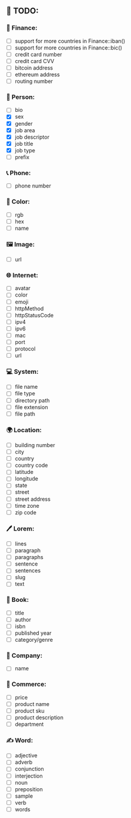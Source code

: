## 🔨 TODO:

### 🏦 Finance:

- [ ] support for more countries in Finance::iban()
- [ ] support for more countries in Finance::bic()
- [ ] credit card number
- [ ] credit card CVV
- [ ] bitcoin address
- [ ] ethereum address
- [ ] routing number

### 🧑 Person:

- [ ] bio
- [x] sex
- [x] gender
- [x] job area
- [x] job descriptor
- [x] job title
- [x] job type
- [ ] prefix

### 📞 Phone:

- [ ] phone number

### 🎨 Color:

- [ ] rgb
- [ ] hex
- [ ] name

### 🖼 Image:

- [ ] url

### 🌐 Internet:

- [ ] avatar
- [ ] color
- [ ] emoji
- [ ] httpMethod
- [ ] httpStatusCode
- [ ] ipv4
- [ ] ipv6
- [ ] mac
- [ ] port
- [ ] protocol
- [ ] url

### 💻 System:

- [ ] file name
- [ ] file type
- [ ] directory path
- [ ] file extension
- [ ] file path

### 🌍 Location:

- [ ] building number
- [ ] city
- [ ] country
- [ ] country code
- [ ] latitude
- [ ] longitude
- [ ] state
- [ ] street
- [ ] street address
- [ ] time zone
- [ ] zip code

### 🖊️ Lorem:

- [ ] lines
- [ ] paragraph
- [ ] paragraphs
- [ ] sentence
- [ ] sentences
- [ ] slug
- [ ] text

### 📖 Book:

- [ ] title
- [ ] author
- [ ] isbn
- [ ] published year
- [ ] category/genre

### 🏢 Company:

- [ ] name

### 👕 Commerce:

- [ ] price
- [ ] product name
- [ ] product sku
- [ ] product description
- [ ] department

### ✍ Word:

- [ ] adjective
- [ ] adverb
- [ ] conjunction
- [ ] interjection
- [ ] noun
- [ ] preposition
- [ ] sample
- [ ] verb
- [ ] words
